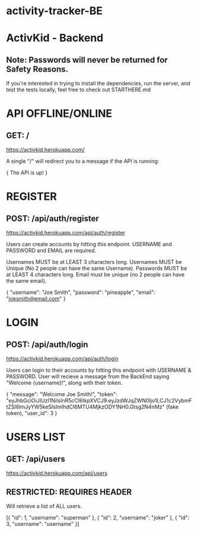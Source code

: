 # activity-tracker-BE
# ActivKid - Backend

## Note: Passwords will never be returned for Safety Reasons.

If you're interested in trying to install the dependencies, run the server, and test the tests locally, feel free to check out STARTHERE.md


# API OFFLINE/ONLINE
## GET: /

https://activkid.herokuapp.com/

A single "/" will redirect you to a message if the API is running:

{ The API is up! }

# REGISTER
## POST: /api/auth/register

https://activkid.herokuapp.com/api/auth/register

Users can create accounts by hitting this endpoint. USERNAME and PASSWORD and EMAIL are required.

Usernames MUST be at LEAST 3 characters long. Usernames MUST be Unique (No 2 people can have the same Username). Passwords MUST be at LEAST 4 characters long.  Email must be unique (no 2 people can have the same email).

{
    "username": "Joe Smith",
    "password": "pineapple",
    "email": "joesmith@email.com"
}


# LOGIN
## POST: /api/auth/login

https://activkid.herokuapp.com/api/auth/login

Users can login to their accounts by hitting this endpoint with USERNAME & PASSWORD. User will recieve a message from the BackEnd saying "Welcome {username}!", along with their token.

{
  "message": "Welcome Joe Smith!",
  "token": "eyJhbGciOiJIUzI1NiIsInR5cCI6IkpXVCJ9.eyJzdWJqZWN0Ijo1LCJ1c2VybmFtZSI6ImJyYW5keSIsImlhdCI6MTU4MjkzODY1NH0.Gtsg2N4nMz" (fake token),
  "user_id": 3
}

# USERS LIST
## GET: /api/users

https://activkid.herokuapp.com/api/users

## RESTRICTED: REQUIRES HEADER

Will retrieve a list of ALL users.

[{
    "id": 1,
    "username": "superman"
  },
  {
    "id": 2,
    "username": "joker"
  },
  {
    "id": 3,
    "username": "username"
  }]
